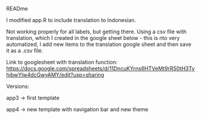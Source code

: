 READme 

I modified app.R to include translation to Indonesian.

Not working properly for all labels, but getting there.
Using a csv file with translation, which I created in the google sheet below - this is nto very automatized, I add new items to the translation google sheet and then save it as a .csv file. 

Link to googlesheet with translation function:
https://docs.google.com/spreadsheets/d/11DncuKYrns6HTVeMt9rR50tH3TyhjbwYlw4dcGwyAMY/edit?usp=sharing

Versions:

app3 -> first template

app4 -> new template with navigation bar and new theme
